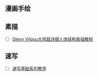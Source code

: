 ## 漫画手绘

## 素描
- [ ] [Glenn Vilppu大师超详细人体结构素描教程](https://www.bilibili.com/video/BV1fs411N7nE)

## 速写
- [ ] [速写基础系列教学](https://www.bilibili.com/video/BV1GE411w7Yd)
